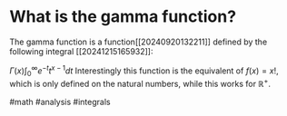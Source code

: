 # What is the gamma function? 
The gamma function is a function[[20240920132211]] defined by the following integral [[20241215165932]]:

$\Gamma(x) \int_0^{\infty}e^{-t}t^{x-1}dt$
Interestingly this function is the equivalent of $f(x)=x!$, which is only defined on the natural numbers, while this works for $\mathbb R^+$.

#math #analysis #integrals